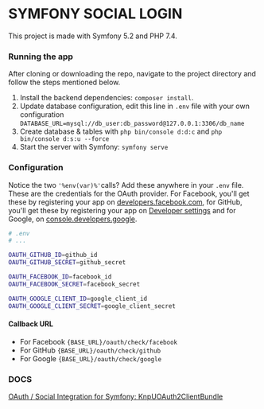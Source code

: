 # SYMFONY SOCIAL LOGIN
This project is made with Symfony 5.2 and PHP 7.4.

### Running the app
After cloning or downloading the repo, navigate to the project directory and follow the steps mentioned below.
1. Install the backend dependencies: `composer install`.
2. Update database configuration, edit this line in `.env` file with your own configuration
   `DATABASE_URL=mysql://db_user:db_password@127.0.0.1:3306/db_name`
3. Create database & tables with `php bin/console d:d:c` and `php bin/console d:s:u --force`
4. Start the server with Symfony: `symfony serve`

### Configuration
Notice the two `'%env(var)%'`calls? Add these anywhere in your `.env` file.
These are the credentials for the OAuth provider. For Facebook, you'll get these by registering
your app on [developers.facebook.com](https://developers.facebook.com/apps/), for GitHub, you'll get these by registering
your app on [Developer settings](https://github.com/settings/developers) and for Google, on [console.developers.google](https://console.developers.google.com/apis/credentials).

```bash
# .env
# ...

OAUTH_GITHUB_ID=github_id
OAUTH_GITHUB_SECRET=github_secret

OAUTH_FACEBOOK_ID=facebook_id
OAUTH_FACEBOOK_SECRET=facebook_secret

OAUTH_GOOGLE_CLIENT_ID=google_client_id
OAUTH_GOOGLE_CLIENT_SECRET=google_client_secret
```

#### Callback URL
- For Facebook `{BASE_URL}/oauth/check/facebook`
- For GitHub `{BASE_URL}/oauth/check/github`
- For Google `{BASE_URL}/oauth/check/google`

### DOCS
[OAuth / Social Integration for Symfony: KnpUOAuth2ClientBundle](https://github.com/knpuniversity/oauth2-client-bundle)